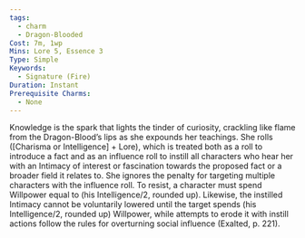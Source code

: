 ```yaml
---
tags:
  - charm
  - Dragon-Blooded
Cost: 7m, 1wp
Mins: Lore 5, Essence 3
Type: Simple
Keywords:
  - Signature (Fire)
Duration: Instant
Prerequisite Charms:
  - None
---
```

Knowledge is the spark that lights the tinder of curiosity, crackling like flame from the Dragon-Blood’s lips as she expounds her teachings. She rolls ([Charisma or Intelligence] + Lore), which is treated both as a roll to introduce a fact and as an influence roll to instill all characters who hear her with an Intimacy of interest or fascination towards the proposed fact or a broader field it relates to. She ignores the penalty for targeting multiple characters with the influence roll. To resist, a character must spend Willpower equal to (his Intelligence/2, rounded up). Likewise, the instilled Intimacy cannot be voluntarily lowered until the target spends (his Intelligence/2, rounded up) Willpower, while attempts to erode it with instill actions follow the rules for overturning social influence (Exalted, p. 221).